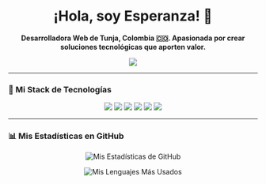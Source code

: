 <div align="center">

  <h1>
    ¡Hola, soy Esperanza! 👋
  </h1>
  
  <p><strong>Desarrolladora Web de Tunja, Colombia 🇨🇴. Apasionada por crear soluciones tecnológicas que aporten valor.</strong></p>

  <p>
    <a href="https://www.linkedin.com/in/esperanza-pineda-66ba54189/"><img src="https://img.shields.io/badge/LinkedIn-0A66C2?style=for-the-badge&logo=linkedin&logoColor=white" /></a>
  </p>
</div>

---

### 🚀 Mi Stack de Tecnologías
<div align="center">
  <img src="https://img.shields.io/badge/HTML5-E34F26?style=for-the-badge&logo=html5&logoColor=white" />
  <img src="https://img.shields.io/badge/CSS3-1572B6?style=for-the-badge&logo=css3&logoColor=white" />
  <img src="https://img.shields.io/badge/Tailwind_CSS-06B6D4?style=for-the-badge&logo=tailwindcss&logoColor=white" />
  <img src="https://img.shields.io/badge/JavaScript-F7DF1E?style=for-the-badge&logo=javascript&logoColor=black" />
  <img src="https.img.shields.io/badge/React-61DAFB?style=for-the-badge&logo=react&logoColor=black" />
  <img src="https://img.shields.io/badge/Next.js-000000?style=for-the-badge&logo=nextdotjs&logoColor=white" />
</div>

---

### 📊 Mis Estadísticas en GitHub
<div align="center">
  
![Mis Estadísticas de GitHub](https://github-readme-stats.vercel.app/api?username=tu-usuario&show_icons=true&theme=radical&hide_border=true&include_all_commits=true)

![Mis Lenguajes Más Usados](https://github-readme-stats.vercel.app/api/top-langs/?username=tu-usuario&layout=compact&theme=radical&hide_border=true)

</div>
